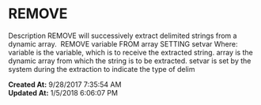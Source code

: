 # REMOVE

Description REMOVE will successively extract delimited strings from a dynamic array.  REMOVE variable FROM array SETTING setvar Where: variable is the variable, which is to receive the extracted string. array is the dynamic array from which the string is to be extracted. setvar is set by the system during the extraction to indicate the type of delim  

**Created At:** 9/28/2017 7:35:54 AM  
**Updated At:** 1/5/2018 6:06:07 PM  

